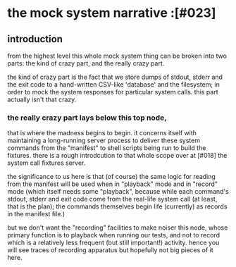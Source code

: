 # the mock system narrative :[#023]

## introduction

from the highest level this whole mock system thing can be broken into two
parts: the kind of crazy part, and the really crazy part.

the kind of crazy part is the fact that we store dumps of stdout, stderr
and the exit code to a hand-written CSV-like 'database' and the filesystem;
in order to mock the system responses for particular system calls. this part
actually isn't that crazy.


### the really crazy part lays below this top node,

that is where the madness begins to begin. it concerns itself with maintaining
a long-running server process to deliver these system commands from the
"manifest" to shell scripts being run to build the fixtures. there is a rough
introdcution to that whole scope over at [#018] the system call fixtures
server.

the significance to us here is that (of course) the same logic for reading
from the manifest will be used when in "playback" mode and in "record" mode
(which itself needs some "playback", because while each command's stdout,
stderr and exit code come from the real-life system call (at least, that
is the plan); the commands themselves begin life (currently) as records in
the manifest file.)

but we don't want the "recording" facilities to make noiser this node, whose
primary function is to playback when running our tests, and not to record
which is a relatively less frequent (but still important!) activity. hence
you will see traces of recording apparatus but hopefully not big pieces of it
here.
